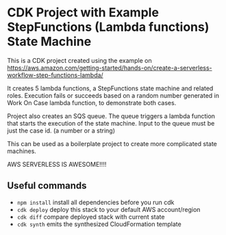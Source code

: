 # CDK Project with Example StepFunctions (Lambda functions) State Machine

This is a CDK project created using the example on https://aws.amazon.com/getting-started/hands-on/create-a-serverless-workflow-step-functions-lambda/

It creates 5 lambda functions, a StepFunctions state machine and related roles. Execution fails or succeeds based on a random number generated in Work On Case lambda function, to demonstrate both cases.

Project also creates an SQS queue. The queue triggers a lambda function that starts the execution of the state machine. Input to the queue must be just the case id. (a number or a string)

This can be used as a boilerplate project to create more complicated state machines.

AWS SERVERLESS IS AWESOME!!!!


## Useful commands
* `npm install`      install all dependencies before you run cdk
* `cdk deploy`      deploy this stack to your default AWS account/region
* `cdk diff`        compare deployed stack with current state
* `cdk synth`       emits the synthesized CloudFormation template
